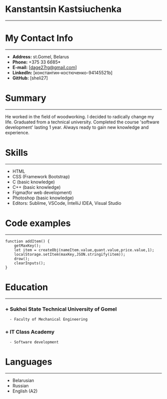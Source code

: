 # Kanstantsin Kastsiuchenka
***********
# My Contact Info
***********
+ **Address:** st.Gomel, Belarus
+ **Phone:** +375 33 6*6*85*
+ **E-mail:** [dage27rg@gmail.com]
+ **LinkedIn:** [константин-костюченко-94145521b]
+ **GitHub:** [sheli27]

# Summary
***********
He worked in the field of woodworking. I decided to radically change my life.
Graduated from a technical university.
Completed the course 'software development' lasting 1 year.
Always ready to gain new knowledge and experience.

# Skills
***********
+ HTML
+ CSS (Framework Bootstrap)
+ C (basic knowledge)
+ C++ (basic knowledge)
+ Figma(for web development)
+ Photoshop (basic knowledge)
+ Editors: Sublime, VSCode, IntelliJ IDEA, Visual Studio

# Code examples
***********
```
function addItem() {
	getMaxKey();
	let item = createObj(nameItem.value,quant.value,price.value,1);
	localStorage.setItem(maxKey,JSON.stringify(item));
	drow();
	clearInputs();
}
```

# Education
***********
### + Sukhoi State Technical University of Gomel
      - Faculty of Mechanical Engineering
### + IT Class Academy
      - Software development
      
# Languages
***********
+ Belarusian
+ Russian
+ English (A2)
